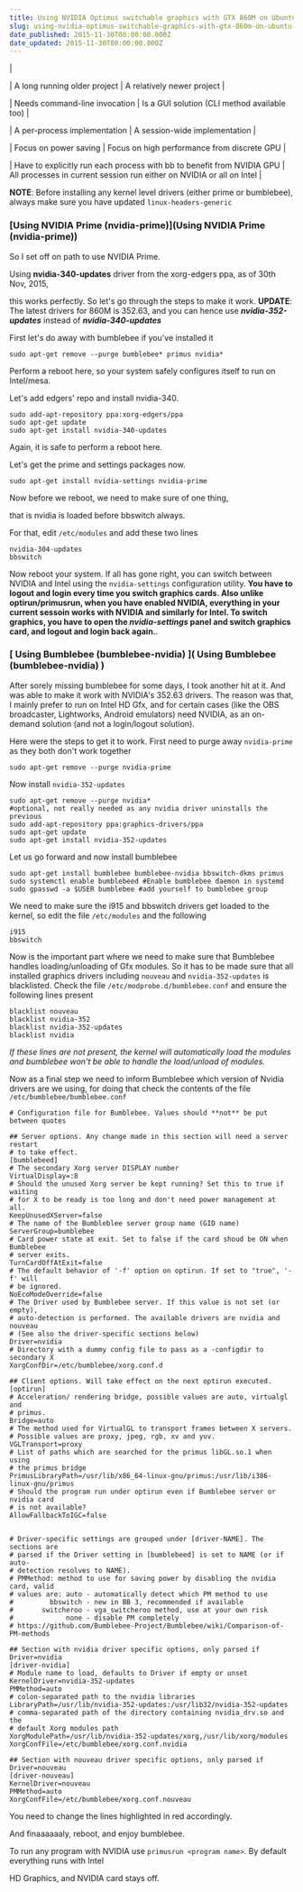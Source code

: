 ```yaml
---
title: Using NVIDIA Optimus switchable graphics with GTX 860M on Ubuntu 15.04
slug: using-nvidia-optimus-switchable-graphics-with-gtx-860m-on-ubuntu-15-04
date_published: 2015-11-30T00:00:00.000Z
date_updated: 2015-11-30T00:00:00.000Z
---
```


|

| A long running older project  | A relatively newer project |

| Needs command-line invocation | Is a GUI solution (CLI method available too) |

| A per-process implementation  | A session-wide implementation |

| Focus on power saving  | Focus on high performance from discrete GPU |

| Have to explicitly run each process
with bb to benefit from NVIDIA GPU | All processes in current session 
run either on NVIDIA or all on Intel |

**NOTE**: Before installing any kernel level drivers (either prime or bumblebee), always make sure you have updated `linux-headers-generic`

### [Using NVIDIA Prime (nvidia-prime)](Using NVIDIA Prime (nvidia-prime))

So I set off on  path to use NVIDIA Prime.

Using **nvidia-340-updates** driver from the xorg-edgers ppa, as of 30th Nov, 2015,

this works perfectly. So let's go through the steps to make it work.
**UPDATE**: The latest drivers for 860M is 352.63, and you can hence use ***nvidia-352-updates*** instead of ***nvidia-340-updates***

First let's do away with bumblebee if you've installed it

    sudo apt-get remove --purge bumblebee* primus nvidia*
    

Perform a reboot here, so your system safely configures itself to run on Intel/mesa.

Let's add edgers' repo and install nvidia-340.

    sudo add-apt-repository ppa:xorg-edgers/ppa
    sudo apt-get update
    sudo apt-get install nvidia-340-updates
    

Again, it is safe to perform a reboot here.

Let's get the prime and settings packages now.

    sudo apt-get install nvidia-settings nvidia-prime
    

Now before we reboot, we need to make sure of one thing,

that is nvidia is loaded before bbswitch always.

For that, edit `/etc/modules` and add these two lines

    nvidia-304-updates
    bbswitch
    

Now reboot your system. If all has gone right, you can switch between NVIDIA and Intel using the `nvidia-settings` configuration utility. **You have to logout and login every time you switch graphics cards. Also unlike optirun/primusrun, when you have enabled NVIDIA, everything in your current sessoin works with NVIDIA and similarly for Intel. To switch graphics, you have to open the *nvidia-settings* panel and switch graphics card, and logout and login back again.**.

### [ Using Bumblebee (bumblebee-nvidia) ]( Using Bumblebee (bumblebee-nvidia) )

After sorely missing bumblebee for some days, I took another hit at it. And was able to make it work with NVIDIA's 352.63 drivers. The reason was that, I mainly prefer to run on Intel HD Gfx, and for certain cases (like the OBS broadcaster, Lightworks, Android emulators) need NVIDIA, as an on-demand solution (and not a login/logout solution).

Here were the steps to get it to work. First need to purge away `nvidia-prime` as they both don't work together

    sudo apt-get remove --purge nvidia-prime
    

Now install `nvidia-352-updates`

    sudo apt-get remove --purge nvidia*
    #optional, not really needed as any nvidia driver uninstalls the previous
    sudo add-apt-repository ppa:graphics-drivers/ppa
    sudo apt-get update
    sudo apt-get install nvidia-352-updates
    

Let us go forward and now install bumblebee

    sudo apt-get install bumblebee bumblebee-nvidia bbswitch-dkms primus
    sudo systemctl enable bumblebeed #Enable bumblebee daemon in systemd
    sudo gpasswd -a $USER bumblebee #add yourself to bumblebee group
    

We need to make sure the i915 and bbswitch drivers get loaded to the kernel, so edit the file `/etc/modules` and the following

    i915
    bbswitch
    

Now is the important part where we need to make sure that Bumblebee handles loading/unloading of Gfx modules. So it has to be made sure that all installed graphics drivers including `nouveau` and `nvidia-352-updates` is blacklisted. Check the file `/etc/modprobe.d/bumblebee.conf` and ensure the following lines present

    blacklist nouveau
    blacklist nvidia-352
    blacklist nvidia-352-updates
    blacklist nvidia
    

*If these lines are not present, the kernel will automatically load the modules and bumblebee won't be able to handle the load/unload of modules.*

Now as a final step we need to inform Bumblebee which version of Nvidia drivers are we using, for doing that check the contents of the file `/etc/bumblebee/bumblebee.conf`

    
    # Configuration file for Bumblebee. Values should **not** be put between quotes
    
    ## Server options. Any change made in this section will need a server restart
    # to take effect.
    [bumblebeed]
    # The secondary Xorg server DISPLAY number
    VirtualDisplay=:8
    # Should the unused Xorg server be kept running? Set this to true if waiting
    # for X to be ready is too long and don't need power management at all.
    KeepUnusedXServer=false
    # The name of the Bumbleblee server group name (GID name)
    ServerGroup=bumblebee
    # Card power state at exit. Set to false if the card shoud be ON when Bumblebee
    # server exits.
    TurnCardOffAtExit=false
    # The default behavior of '-f' option on optirun. If set to "true", '-f' will
    # be ignored.
    NoEcoModeOverride=false
    # The Driver used by Bumblebee server. If this value is not set (or empty),
    # auto-detection is performed. The available drivers are nvidia and nouveau
    # (See also the driver-specific sections below)
    Driver=nvidia
    # Directory with a dummy config file to pass as a -configdir to secondary X
    XorgConfDir=/etc/bumblebee/xorg.conf.d
    
    ## Client options. Will take effect on the next optirun executed.
    [optirun]
    # Acceleration/ rendering bridge, possible values are auto, virtualgl and
    # primus.
    Bridge=auto
    # The method used for VirtualGL to transport frames between X servers.
    # Possible values are proxy, jpeg, rgb, xv and yuv.
    VGLTransport=proxy
    # List of paths which are searched for the primus libGL.so.1 when using
    # the primus bridge
    PrimusLibraryPath=/usr/lib/x86_64-linux-gnu/primus:/usr/lib/i386-linux-gnu/primus
    # Should the program run under optirun even if Bumblebee server or nvidia card
    # is not available?
    AllowFallbackToIGC=false
    
    
    # Driver-specific settings are grouped under [driver-NAME]. The sections are
    # parsed if the Driver setting in [bumblebeed] is set to NAME (or if auto-
    # detection resolves to NAME).
    # PMMethod: method to use for saving power by disabling the nvidia card, valid
    # values are: auto - automatically detect which PM method to use
    #         bbswitch - new in BB 3, recommended if available
    #       switcheroo - vga_switcheroo method, use at your own risk
    #             none - disable PM completely
    # https://github.com/Bumblebee-Project/Bumblebee/wiki/Comparison-of-PM-methods
    
    ## Section with nvidia driver specific options, only parsed if Driver=nvidia
    [driver-nvidia]
    # Module name to load, defaults to Driver if empty or unset
    KernelDriver=nvidia-352-updates
    PMMethod=auto
    # colon-separated path to the nvidia libraries
    LibraryPath=/usr/lib/nvidia-352-updates:/usr/lib32/nvidia-352-updates
    # comma-separated path of the directory containing nvidia_drv.so and the
    # default Xorg modules path
    XorgModulePath=/usr/lib/nvidia-352-updates/xorg,/usr/lib/xorg/modules
    XorgConfFile=/etc/bumblebee/xorg.conf.nvidia
    
    ## Section with nouveau driver specific options, only parsed if Driver=nouveau
    [driver-nouveau]
    KernelDriver=nouveau
    PMMethod=auto
    XorgConfFile=/etc/bumblebee/xorg.conf.nouveau
    
    

You need to change the lines highlighted in red accordingly.

And finaaaaaaly, reboot, and enjoy bumblebee.

To run any program with NVIDIA use `primusrun <program name>`. By default everything runs with Intel

HD Graphics, and NVIDIA card stays off.
